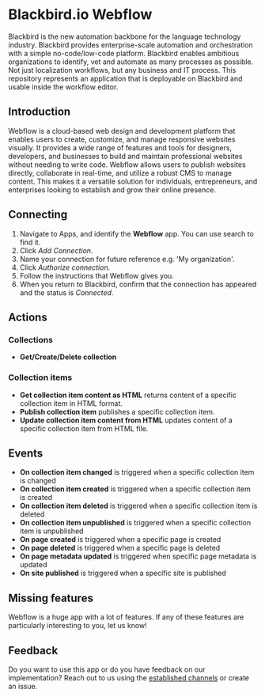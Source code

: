 # Blackbird.io Webflow

Blackbird is the new automation backbone for the language technology industry. Blackbird provides enterprise-scale automation and orchestration with a simple no-code/low-code platform. Blackbird enables ambitious organizations to identify, vet and automate as many processes as possible. Not just localization workflows, but any business and IT process. This repository represents an application that is deployable on Blackbird and usable inside the workflow editor.

## Introduction

<!-- begin docs -->

Webflow is a cloud-based web design and development platform that enables users to create, customize, and manage responsive websites visually. It provides a wide range of features and tools for designers, developers, and businesses to build and maintain professional websites without needing to write code. Webflow allows users to publish websites directly, collaborate in real-time, and utilize a robust CMS to manage content. This makes it a versatile solution for individuals, entrepreneurs, and enterprises looking to establish and grow their online presence.

## Connecting

1.  Navigate to Apps, and identify the **Webflow** app. You can use search to find it.
2.  Click _Add Connection_.
3.  Name your connection for future reference e.g. 'My organization'.
4.  Click _Authorize connection_.
5.  Follow the instructions that Webflow gives you.
6.  When you return to Blackbird, confirm that the connection has appeared and the status is _Connected_.

## Actions

### Collections

-   **Get/Create/Delete collection**

### Collection items
-   **Get collection item content as HTML** returns content of a specific collection item in HTML format.
-   **Publish collection item** publishes a specific collection item.
-   **Update collection item content from HTML** updates content of a specific collection item from HTML file.

## Events

-   **On collection item changed** is triggered when a specific collection item is changed
-   **On collection item created** is triggered when a specific collection item is created
-   **On collection item deleted** is triggered when a specific collection item is deleted
-   **On collection item unpublished** is triggered when a specific collection item is unpublished
-   **On page created** is triggered when a specific page is created
-   **On page deleted** is triggered when a specific page is deleted
-   **On page metadata updated** is triggered when specific page metadata is updated
-   **On site published** is triggered when a specific site is published

## Missing features

Webflow is a huge app with a lot of features. If any of these features are particularly interesting to you, let us know!

## Feedback

Do you want to use this app or do you have feedback on our implementation? Reach out to us using the [established channels](https://www.blackbird.io/) or create an issue.

<!-- end docs -->
